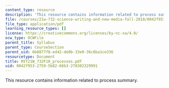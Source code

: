 ```yaml
---
content_type: resource
description: 'This resource contains information related to process summary. '
file: /courses/21w-732-science-writing-and-new-media-fall-2010/0042f95327595b8266b3278302329991_MIT21W_732F10_processes.pdf
file_type: application/pdf
learning_resource_types: []
license: https://creativecommons.org/licenses/by-nc-sa/4.0/
ocw_type: OCWFile
parent_title: Syllabus
parent_type: CourseSection
parent_uid: 6b8877f8-ed42-de0b-33e0-36c6ba1ce336
resourcetype: Document
title: MIT21W_732F10_processes.pdf
uid: 0042f953-2759-5b82-66b3-278302329991
---
```

This resource contains information related to process summary. 